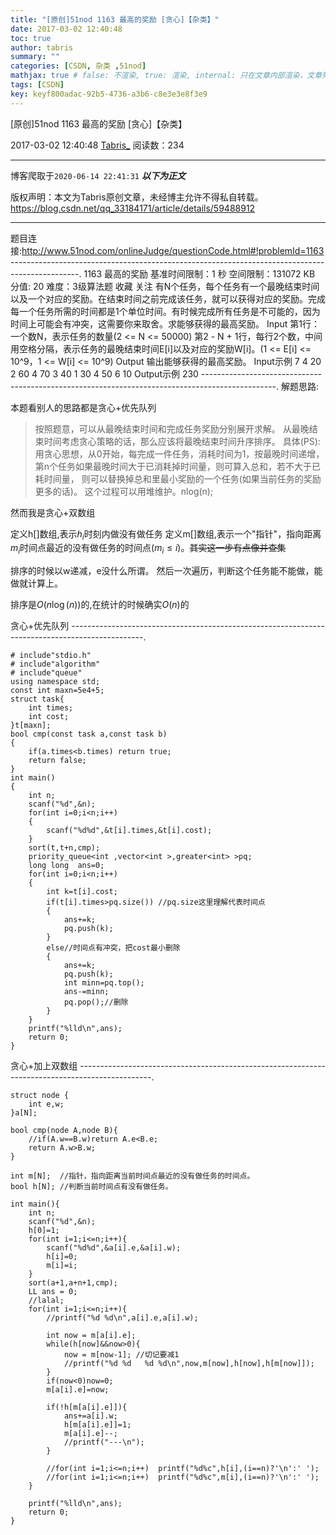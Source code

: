 ```yaml
---
title: "[原创]51nod 1163 最高的奖励 [贪心]【杂类】"
date: 2017-03-02 12:40:48
toc: true
author: tabris
summary: ""
categories: [CSDN, 杂类 ,51nod]
mathjax: true # false: 不渲染, true: 渲染, internal: 只在文章内部渲染，文章列表中不渲染
tags: [CSDN]
key: keyf800adac-92b5-4736-a3b6-c8e3e3e8f3e9
---
```


[原创]51nod 1163 最高的奖励 [贪心]【杂类】

2017-03-02 12:40:48  [Tabris_](https://me.csdn.net/qq_33184171) 阅读数：234

---

博客爬取于`2020-06-14 22:41:31`
***以下为正文***

版权声明：本文为Tabris原创文章，未经博主允许不得私自转载。
https://blog.csdn.net/qq_33184171/article/details/59488912

<!-- more -->

---

题目连接:http://www.51nod.com/onlineJudge/questionCode.html#!problemId=1163
-----------------------------------------------------------------------------------------------.
1163 最高的奖励
基准时间限制：1 秒 空间限制：131072 KB 分值: 20 难度：3级算法题 收藏  关注
有N个任务，每个任务有一个最晚结束时间以及一个对应的奖励。在结束时间之前完成该任务，就可以获得对应的奖励。完成每一个任务所需的时间都是1个单位时间。有时候完成所有任务是不可能的，因为时间上可能会有冲突，这需要你来取舍。求能够获得的最高奖励。
Input
第1行：一个数N，表示任务的数量(2 <= N <= 50000)
第2 - N + 1行，每行2个数，中间用空格分隔，表示任务的最晚结束时间E[i]以及对应的奖励W[i]。(1 <= E[i] <= 10^9，1 <= W[i] <= 10^9)
Output
输出能够获得的最高奖励。
Input示例
7
4 20
2 60
4 70
3 40
1 30
4 50
6 10
Output示例
230
------------------------------------------------------------------------------------------------.
解题思路:

本题看别人的思路都是贪心+优先队列
>按照题意，可以从最晚结束时间和完成任务奖励分别展开求解。
从最晚结束时间考虑贪心策略的话，那么应该将最晚结束时间升序排序。
具体(PS):
用贪心思想，从0开始，每完成一件任务，消耗时间为1，按最晚时间递增，第n个任务如果最晚时间大于已消耗掉时间量，则可算入总和，若不大于已耗时间量，
则可以替换掉总和里最小奖励的一个任务(如果当前任务的奖励更多的话)。 
这个过程可以用堆维护。nlog(n);

然而我是贪心+双数组

定义h[]数组,表示$h_i$时刻内做没有做任务
定义m[]数组,表示一个"指针"，指向距离$m_i$时间点最近的没有做任务的时间点$(m_i\leq i)$。~~其实这一步有点像并查集~~

排序的时候以w递减，e没什么所谓。
然后一次遍历，判断这个任务能不能做，能做就计算上。

排序是$O(n\log(n))$的,在统计的时候确实$O(n)$的

贪心+优先队列
------------------------------------------------------------------------------------------------.
```
# include"stdio.h"  
# include"algorithm"  
# include"queue"  
using namespace std;  
const int maxn=5e4+5;  
struct task{  
    int times;  
    int cost;  
}t[maxn];  
bool cmp(const task a,const task b)  
{  
    if(a.times<b.times) return true;  
    return false;  
}  
int main()  
{  
    int n;  
    scanf("%d",&n);  
    for(int i=0;i<n;i++)  
    {  
        scanf("%d%d",&t[i].times,&t[i].cost);  
    }  
    sort(t,t+n,cmp);  
    priority_queue<int ,vector<int >,greater<int> >pq;  
    long long  ans=0;  
    for(int i=0;i<n;i++)  
    {  
        int k=t[i].cost;  
        if(t[i].times>pq.size()) //pq.size这里理解代表时间点  
        {  
            ans+=k;  
            pq.push(k);  
        }  
        else//时间点有冲突，把cost最小删除   
        {  
            ans+=k;  
            pq.push(k);  
            int minn=pq.top();  
            ans-=minn;  
            pq.pop();//删除   
        }      
    }  
    printf("%lld\n",ans);  
    return 0;  
}
```

贪心+加上双数组
------------------------------------------------------------------------------------------------.
```
struct node {
    int e,w;
}a[N];

bool cmp(node A,node B){
    //if(A.w==B.w)return A.e<B.e;
    return A.w>B.w;
}

int m[N];  //指针，指向距离当前时间点最近的没有做任务的时间点。
bool h[N]; //判断当前时间点有没有做任务。

int main(){
    int n;
    scanf("%d",&n);
    h[0]=1;
    for(int i=1;i<=n;i++){
        scanf("%d%d",&a[i].e,&a[i].w);
        h[i]=0;
        m[i]=i;
    }
    sort(a+1,a+n+1,cmp);
    LL ans = 0;
    //lalal;
    for(int i=1;i<=n;i++){
        //printf("%d %d\n",a[i].e,a[i].w);

        int now = m[a[i].e];
        while(h[now]&&now>0){
            now = m[now-1]; //切记要减1
            //printf("%d %d   %d %d\n",now,m[now],h[now],h[m[now]]);
        }
        if(now<0)now=0;
        m[a[i].e]=now;

        if(!h[m[a[i].e]]){
            ans+=a[i].w;
            h[m[a[i].e]]=1;
            m[a[i].e]--;
            //printf("---\n");
        }

        //for(int i=1;i<=n;i++)  printf("%d%c",h[i],(i==n)?'\n':' ');
        //for(int i=1;i<=n;i++)  printf("%d%c",m[i],(i==n)?'\n':' ');
    }

    printf("%lld\n",ans);
    return 0;
}

```
